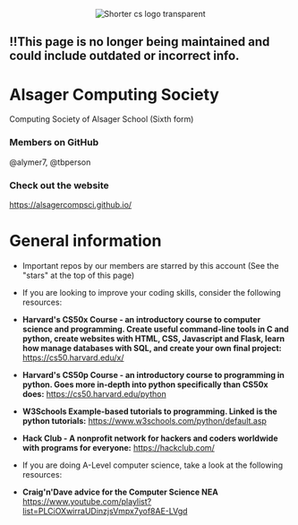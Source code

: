 <p align="center">
  <img src="https://github.com/user-attachments/assets/ee8b3111-2148-4279-85f3-e6bdb2b6741f" alt="Shorter cs logo transparent">
</p>

## ‼️This page is no longer being maintained and could include outdated or incorrect info.


# Alsager Computing Society
Computing Society of Alsager School (Sixth form)

### Members on GitHub
@alymer7, @tbperson

### Check out the website
https://alsagercompsci.github.io/

# General information
- Important repos by our members are starred by this account (See the "stars" at the top of this page)
- If you are looking to improve your coding skills, consider the following resources:
- **Harvard's CS50x Course - an introductory course to computer science and programming. Create useful command-line tools in C and python, create websites with HTML, CSS, Javascript and Flask, learn how manage databases with SQL, and create your own final project:** 
https://cs50.harvard.edu/x/
- **Harvard's CS50p Course - an introductory course to programming in python. Goes more in-depth into python specifically than CS50x does:**
https://cs50.harvard.edu/python
- **W3Schools Example-based tutorials to programming. Linked is the python tutorials:**
https://www.w3schools.com/python/default.asp
- **Hack Club - A nonprofit network for hackers and coders worldwide with programs for everyone:**
https://hackclub.com/

- If you are doing A-Level computer science, take a look at the following resources:
- **Craig'n'Dave advice for the Computer Science NEA**
https://www.youtube.com/playlist?list=PLCiOXwirraUDinzjsVmpx7yof8AE-LVgd
